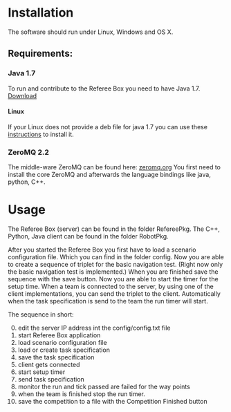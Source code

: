 # Installation

The software should run under Linux, Windows and OS X.

## Requirements: 
### Java 1.7
To run and contribute to the Referee Box you need to have Java 1.7. [Download](http://www.oracle.com/technetwork/java/javase/downloads/index.html)

#### Linux
If your Linux does not provide a deb file for java 1.7 you can use these [instructions](http://askubuntu.com/questions/55848/how-do-i-install-oracle-java-jdk-7) to install it.

### ZeroMQ 2.2 
The middle-ware ZeroMQ can be found here: [zeromq.org](http://www.zeromq.org)
You first need to install the core ZeroMQ and afterwards the language bindings like java, python, C++.


# Usage

The Referee Box (server) can be found in the folder RefereePkg.
The C++, Python, Java client can be found in the folder RobotPkg.


After you started the Referee Box you first have to load a scenario configuration file. Which you can find in the folder config. Now you are able to create a sequence of triplet for the basic navigation test. (Right now only the basic navigation test is implemented.) When you are finished save the sequence with the save button. Now you are able to start the timer for the setup time. 
When a team is connected to the server, by using one of the client implementations, you can send the triplet to the client. Automatically when the task specification is send to the team the run timer will start.

The sequence in short:

0. edit the server IP address int the config/config.txt file
1. start Referee Box application
2. load scenario configuration file
3. load or create task specification
4. save the task specification
5. client gets connected
6. start setup timer
7. send task specification
8. monitor the run and tick passed are failed for the way points
9. when the team is finished stop the run timer.
10. save the competition to a file with the Competition Finished button

